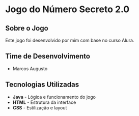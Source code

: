 <h1>Jogo do Número Secreto 2.0</h1>

<h2>Sobre o Jogo</h2>
<p>Este jogo foi desenvolvido por mim com base no curso Alura.</p>

<h2>Time de Desenvolvimento</h2>
<ul>
  

<li>Marcos Augusto</li>

</ul>

<h2>Tecnologias Utilizadas</h2>
<ul>
  <li><strong>Java</strong> - Lógica e funcionamento do jogo</li>
  <li><strong>HTML</strong> - Estrutura da interface</li>
  <li><strong>CSS</strong> - Estilização e layout</li>
</ul>

